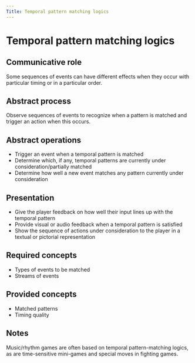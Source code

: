 ```yaml
---
Title: Temporal pattern matching logics 
---
```


# Temporal pattern matching logics

## Communicative role

Some sequences of events can have different effects when they occur with particular timing or in a particular order.

## Abstract process

Observe sequences of events to recognize when a pattern is matched and trigger an action when this occurs.

## Abstract operations

* Trigger an event when a temporal pattern is matched
* Determine which, if any, temporal patterns are currently under consideration/partially matched
* Determine how well a new event matches any pattern currently under consideration

## Presentation

* Give the player feedback on how well their input lines up with the temporal pattern
* Provide visual or audio feedback when a temporal pattern is satisfied
* Show the sequence of actions under consideration to the player in a textual or pictorial representation

## Required concepts

* Types of events to be matched
* Streams of events

## Provided concepts

* Matched patterns
* Timing quality

## Notes

Music/rhythm games are often based on temporal pattern-matching logics, as are time-sensitive mini-games and special moves in fighting games.
